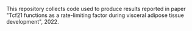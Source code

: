 This repository collects code used to produce results reported in paper "Tcf21 functions as a rate-limiting factor during visceral adipose tissue development", 2022.
